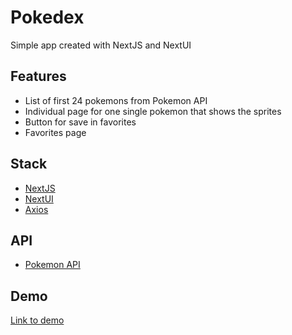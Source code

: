 # Pokedex

Simple app created with NextJS and NextUI

## Features

- List of first 24 pokemons from Pokemon API
- Individual page for one single pokemon that shows the sprites
- Button for save in favorites
- Favorites page

## Stack

- [NextJS](https://nextjs.org)
- [NextUI](https://nextui.org)
- [Axios](https://www.npmjs.com/package/axios)

## API

- [Pokemon API](https://pokeapi.co)

## Demo

[Link to demo](https://fl0rchus-pokedex.vercel.app)

